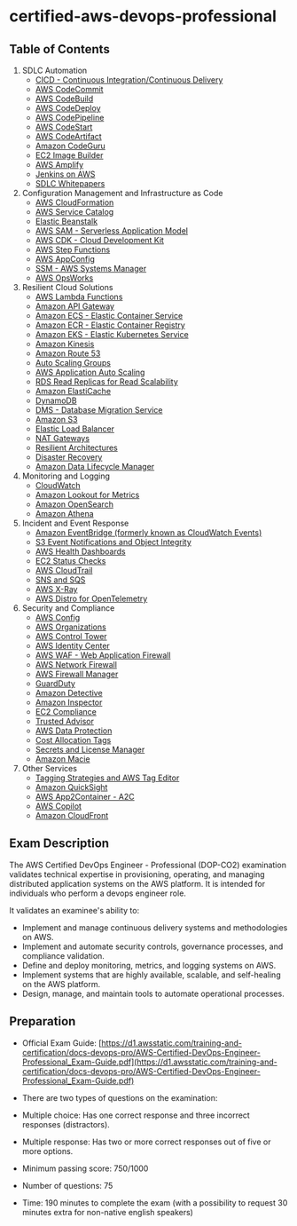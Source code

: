 # certified-aws-devops-professional

## Table of Contents

1. SDLC Automation
    - [CICD - Continuous Integration/Continuous Delivery](01-sdlc-automation/cicd.md)
    - [AWS CodeCommit](01-sdlc-automation/codecommit.md)
    - [AWS CodeBuild](01-sdlc-automation/codebuild.md)
    - [AWS CodeDeploy](01-sdlc-automation/codedeploy.md)
    - [AWS CodePipeline](01-sdlc-automation/codepipeline.md)
    - [AWS CodeStart](01-sdlc-automation/codestar.md)
    - [AWS CodeArtifact](01-sdlc-automation/codeartifact.md)
    - [Amazon CodeGuru](01-sdlc-automation/codeguru.md)
    - [EC2 Image Builder](01-sdlc-automation/ec2-image-builder.md)
    - [AWS Amplify](01-sdlc-automation/amplify.md)
    - [Jenkins on AWS](01-sdlc-automation/jenkins.md)
    - [SDLC Whitepapers](01-sdlc-automation/whitepapers.md)
2. Configuration Management and Infrastructure as Code
    - [AWS CloudFormation](02-configuration-management-and-iac/cloudformation.md)
    - [AWS Service Catalog](02-configuration-management-and-iac/service-catalog.md)
    - [Elastic Beanstalk](02-configuration-management-and-iac/eb.md)
    - [AWS SAM - Serverless Application Model](02-configuration-management-and-iac/sam.md)
    - [AWS CDK - Cloud Development Kit](02-configuration-management-and-iac/cdk.md)
    - [AWS Step Functions](02-configuration-management-and-iac/step-functions.md)
    - [AWS AppConfig](02-configuration-management-and-iac/appconfig.md)
    - [SSM - AWS Systems Manager](02-configuration-management-and-iac/ssm.md)
    - [AWS OpsWorks](02-configuration-management-and-iac/opsworks.md)
3. Resilient Cloud Solutions
    - [AWS Lambda Functions](03-resilient-cloud-solutions/lamdba.md)
    - [Amazon API Gateway](03-resilient-cloud-solutions/api-gw.md)
    - [Amazon ECS - Elastic Container Service](03-resilient-cloud-solutions/ecs.md)
    - [Amazon ECR - Elastic Container Registry](03-resilient-cloud-solutions/erc.md)
    - [Amazon EKS - Elastic Kubernetes Service](03-resilient-cloud-solutions/eks.md)
    - [Amazon Kinesis](03-resilient-cloud-solutions/kinesis.md)
    - [Amazon Route 53](03-resilient-cloud-solutions/route53.md)
    - [Auto Scaling Groups](03-resilient-cloud-solutions/asg.md)
    - [AWS Application Auto Scaling](03-resilient-cloud-solutions/application-auto-scaling.md)
    - [RDS Read Replicas for Read Scalability](03-resilient-cloud-solutions/rds-read-replicas.md)
    - [Amazon ElastiCache](03-resilient-cloud-solutions/elasticache.md)
    - [DynamoDB](03-resilient-cloud-solutions/dynamodb.md)
    - [DMS - Database Migration Service](03-resilient-cloud-solutions/dms.md)
    - [Amazon S3](03-resilient-cloud-solutions/s3.md)
    - [Elastic Load Balancer](03-resilient-cloud-solutions/elb.md)
    - [NAT Gateways](03-resilient-cloud-solutions/nat.md)
    - [Resilient Architectures](03-resilient-cloud-solutions/resilient-architectures.md)
    - [Disaster Recovery](03-resilient-cloud-solutions/disaster-recovery.md)
    - [Amazon Data Lifecycle Manager](03-resilient-cloud-solutions/amazon-data-lifecycle-manager.md)
4. Monitoring and Logging
    - [CloudWatch](04-monitoring-and-logging/cloudwatch.md)
    - [Amazon Lookout for Metrics](04-monitoring-and-logging/lookout.md)
    - [Amazon OpenSearch](04-monitoring-and-logging/opensearch.md)
    - [Amazon Athena](04-monitoring-and-logging/athena.md)
5. Incident and Event Response
    - [Amazon EventBridge (formerly known as CloudWatch Events)](05-incident-and-event-response/eventbridge.md)
    - [S3 Event Notifications and Object Integrity](05-incident-and-event-response/s3-event-notifications.md)
    - [AWS Health Dashboards](05-incident-and-event-response/health-dashboards.md)
    - [EC2 Status Checks](05-incident-and-event-response/ec2-status-checks.md)
    - [AWS CloudTrail](05-incident-and-event-response/cloudtrail.md)
    - [SNS and SQS](05-incident-and-event-response/sns-sqs.md)
    - [AWS X-Ray](05-incident-and-event-response/x-ray.md)
    - [AWS Distro for OpenTelemetry](05-incident-and-event-response/aws-distro-for-opentelemetry.md)
6. Security and Compliance
    - [AWS Config](06-security-and-compliance/config.md)
    - [AWS Organizations](06-security-and-compliance/organizations.md)
    - [AWS Control Tower](06-security-and-compliance/control-tower.md)
    - [AWS Identity Center](06-security-and-compliance/identity-center.md)
    - [AWS WAF - Web Application Firewall](06-security-and-compliance/waf.md)
    - [AWS Network Firewall](06-security-and-compliance/network-firewall.md)
    - [AWS Firewall Manager](06-security-and-compliance/firewall-manager.md)
    - [GuardDuty](06-security-and-compliance/guard-duty.md)
    - [Amazon Detective](06-security-and-compliance/amazon-detective.md)
    - [Amazon Inspector](06-security-and-compliance/amazon-inspector.md)
    - [EC2 Compliance](06-security-and-compliance/ec2-compliance.md)
    - [Trusted Advisor](06-security-and-compliance/trusted-advisor.md)
    - [AWS Data Protection](06-security-and-compliance/data-protection.md)
    - [Cost Allocation Tags](06-security-and-compliance/cost-allocation-tags.md)
    - [Secrets and License Manager](06-security-and-compliance/manager.md)
    - [Amazon Macie](06-security-and-compliance/macie.md)
7. Other Services
    - [Tagging Strategies and AWS Tag Editor](07-other-services/tagging.md)
    - [Amazon QuickSight](07-other-services/amazon-quicksight.md)
    - [AWS App2Container - A2C](07-other-services/aws-a2c.md)
    - [AWS Copilot](07-other-services/aws-copilot.md)
    - [Amazon CloudFront](07-other-services/cloudfront.md)

## Exam Description

The AWS Certified DevOps Engineer - Professional (DOP-CO2) examination validates technical expertise in provisioning, operating, and managing distributed application systems on the AWS platform. It is intended for individuals who perform a devops engineer role.

It validates an examinee's ability to:

- Implement and manage continuous delivery systems and methodologies on AWS.
- Implement and automate security controls, governance processes, and compliance validation.
- Define and deploy monitoring, metrics, and logging systems on AWS.
- Implement systems that are highly available, scalable, and self-healing on the AWS platform.
- Design, manage, and maintain tools to automate operational processes.

## Preparation

- Official Exam Guide: [https://d1.awsstatic.com/training-and-certification/docs-devops-pro/AWS-Certified-DevOps-Engineer-Professional_Exam-Guide.pdf](https://d1.awsstatic.com/training-and-certification/docs-devops-pro/AWS-Certified-DevOps-Engineer-Professional_Exam-Guide.pdf)

- There are two types of questions on the examination:

- Multiple choice: Has one correct response and three incorrect responses (distractors).
- Multiple response: Has two or more correct responses out of five or more options.

- Minimum passing score: 750/1000

- Number of questions: 75

- Time: 190 minutes to complete the exam (with a possibility to request 30 minutes extra for non-native english speakers)

